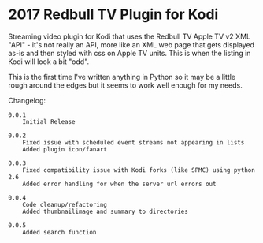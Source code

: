 # 2017 Redbull TV Plugin for Kodi
Streaming video plugin for Kodi that uses the Redbull TV Apple TV v2 XML "API" - it's not really an API, more like an XML web page that gets displayed as-is and then styled with css on Apple TV units. This is when the listing in Kodi will look a bit "odd".

This is the first time I've written anything in Python so it may be a little rough around the edges but it seems to work well enough for my needs.

Changelog:

	0.0.1
		Initial Release
		
	0.0.2
		Fixed issue with scheduled event streams not appearing in lists
		Added plugin icon/fanart
		
	0.0.3
		Fixed compatibility issue with Kodi forks (like SPMC) using python 2.6
		Added error handling for when the server url errors out
		
	0.0.4
		Code cleanup/refactoring
		Added thumbnailimage and summary to directories
		
	0.0.5
		Added search function
